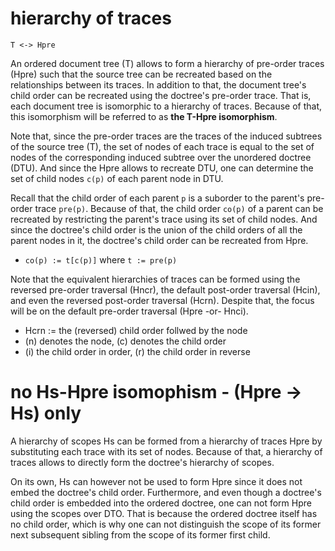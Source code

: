 
# hierarchy of traces

```
T <-> Hpre
```

An ordered document tree (T) allows to form a hierarchy of pre-order traces
(Hpre) such that the source tree can be recreated based on the relationships
between its traces. In addition to that, the document tree's child order can
be recreated using the doctree's pre-order trace. That is, each document tree
is isomorphic to a hierarchy of traces. Because of that, this isomorphism will
be referred to as **the T-Hpre isomorphism**.

Note that, since the pre-order traces are the traces of the induced subtrees
of the source tree (T), the set of nodes of each trace is equal to the set of
nodes of the corresponding induced subtree over the unordered doctree (DTU).
And since the Hpre allows to recreate DTU, one can determine the set of child
nodes `c(p)` of each parent node in DTU.

Recall that the child order of each parent `p` is a suborder to the parent's
pre-order trace `pre(p)`. Because of that, the child order `co(p)` of a parent
can be recreated by restricting the parent's trace using its set of child nodes.
And since the doctree's child order is the union of the child orders of all the
parent nodes in it, the doctree's child order can be recreated from Hpre.

* `co(p) := t[c(p)]` where `t := pre(p)`

Note that the equivalent hierarchies of traces can be formed using the reversed
pre-order traversal (Hncr), the default post-order traversal (Hcin), and even
the reversed post-order traversal (Hcrn). Despite that, the focus will be on
the default pre-order traversal (Hpre -or- Hnci).

* Hcrn := the (reversed) child order follwed by the node
* (n) denotes the node, (c) denotes the child order
* (i) the child order in order, (r) the child order in reverse

# no Hs-Hpre isomophism - (Hpre -> Hs) only

A hierarchy of scopes Hs can be formed from a hierarchy of traces Hpre by
substituting each trace with its set of nodes. Because of that, a hierarchy
of traces allows to directly form the doctree's hierarchy of scopes.

On its own, Hs can however not be used to form Hpre since it does not embed
the doctree's child order. Furthermore, and even though a doctree's child order
is embedded into the ordered doctree, one can not form Hpre using the scopes
over DTO. That is because the ordered doctree itself has no child order, which
is why one can not distinguish the scope of its former next subsequent sibling
from the scope of its former first child.
